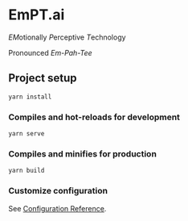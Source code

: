 # EmPT.ai

*EM*otionally
*P*erceptive
*T*echnology

Pronounced _Em-Pah-Tee_

## Project setup

```
yarn install
```

### Compiles and hot-reloads for development

```
yarn serve
```

### Compiles and minifies for production

```
yarn build
```

### Customize configuration

See [Configuration Reference](https://cli.vuejs.org/config/).
